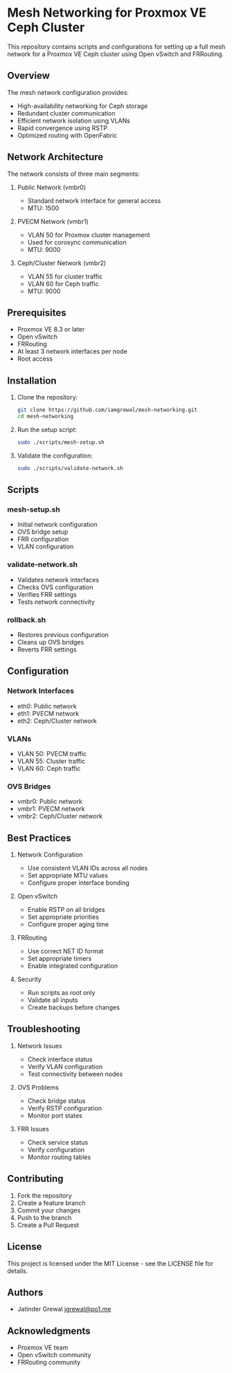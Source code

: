 # Mesh Networking for Proxmox VE Ceph Cluster

This repository contains scripts and configurations for setting up a full mesh network for a Proxmox VE Ceph cluster using Open vSwitch and FRRouting.

## Overview

The mesh network configuration provides:
- High-availability networking for Ceph storage
- Redundant cluster communication
- Efficient network isolation using VLANs
- Rapid convergence using RSTP
- Optimized routing with OpenFabric

## Network Architecture

The network consists of three main segments:
1. Public Network (vmbr0)
   - Standard network interface for general access
   - MTU: 1500

2. PVECM Network (vmbr1)
   - VLAN 50 for Proxmox cluster management
   - Used for corosync communication
   - MTU: 9000

3. Ceph/Cluster Network (vmbr2)
   - VLAN 55 for cluster traffic
   - VLAN 60 for Ceph traffic
   - MTU: 9000

## Prerequisites

- Proxmox VE 8.3 or later
- Open vSwitch
- FRRouting
- At least 3 network interfaces per node
- Root access

## Installation

1. Clone the repository:
   ```bash
   git clone https://github.com/iamgrewal/mesh-networking.git
   cd mesh-networking
   ```

2. Run the setup script:
   ```bash
   sudo ./scripts/mesh-setup.sh
   ```

3. Validate the configuration:
   ```bash
   sudo ./scripts/validate-network.sh
   ```

## Scripts

### mesh-setup.sh
- Initial network configuration
- OVS bridge setup
- FRR configuration
- VLAN configuration

### validate-network.sh
- Validates network interfaces
- Checks OVS configuration
- Verifies FRR settings
- Tests network connectivity

### rollback.sh
- Restores previous configuration
- Cleans up OVS bridges
- Reverts FRR settings

## Configuration

### Network Interfaces
- eth0: Public network
- eth1: PVECM network
- eth2: Ceph/Cluster network

### VLANs
- VLAN 50: PVECM traffic
- VLAN 55: Cluster traffic
- VLAN 60: Ceph traffic

### OVS Bridges
- vmbr0: Public network
- vmbr1: PVECM network
- vmbr2: Ceph/Cluster network

## Best Practices

1. Network Configuration
   - Use consistent VLAN IDs across all nodes
   - Set appropriate MTU values
   - Configure proper interface bonding

2. Open vSwitch
   - Enable RSTP on all bridges
   - Set appropriate priorities
   - Configure proper aging time

3. FRRouting
   - Use correct NET ID format
   - Set appropriate timers
   - Enable integrated configuration

4. Security
   - Run scripts as root only
   - Validate all inputs
   - Create backups before changes

## Troubleshooting

1. Network Issues
   - Check interface status
   - Verify VLAN configuration
   - Test connectivity between nodes

2. OVS Problems
   - Check bridge status
   - Verify RSTP configuration
   - Monitor port states

3. FRR Issues
   - Check service status
   - Verify configuration
   - Monitor routing tables

## Contributing

1. Fork the repository
2. Create a feature branch
3. Commit your changes
4. Push to the branch
5. Create a Pull Request

## License

This project is licensed under the MIT License - see the LICENSE file for details.

## Authors

- Jatinder Grewal <jgrewal@po1.me>

## Acknowledgments

- Proxmox VE team
- Open vSwitch community
- FRRouting community 